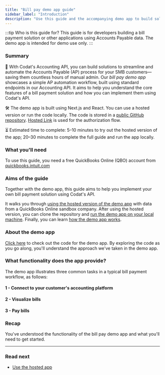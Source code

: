 ```yaml
---
title: "Bill pay demo app guide"
sidebar_label: "Introduction"
description: "Use this guide and the accompanying demo app to build solutions that streamline your customers' Accounts Payable processes"
---
```


:::tip Who is this guide for?
This guide is for developers building a bill payment solution or other applications using Accounts Payable data. The demo app is intended for demo use only.
:::

### Summary

🎯 With Codat's Accounting API, you can build solutions to streamline and automate the Accounts Payable (AP) process for your SMB customers&mdash;saving them countless hours of manual admin. Our *bill pay demo app* showcases a simple AP automation workflow, built using standard endpoints in our Accounting API. It aims to help you understand the core features of a bill payment solution and how you can implement them using Codat's API.

🛠️ The demo app is built using Next.js and React. You can use a hosted version or run the code locally. The code is stored in a [public GitHub repository](https://github.com/codatio/demo-bill-pay). [Hosted Link](/auth-flow/authorize-hosted-link) is used for the authorization flow.

⏳ Estimated time to complete: 5&ndash;10 minutes to try out the hosted version of the app; 20&ndash;30 minutes to complete the full guide and run the app locally.

### What you'll need

<p>To use this guide, you need a free QuickBooks Online (QBO) account from <a href="https://quickbooks.intuit.com/" target="_blank">quickbooks.intuit.com</a></p>

### Aims of the guide

Together with the demo app, this guide aims to help you implement your own bill payment solution using Codat's API.

It walks you through [using the hosted version of the demo app](/accounting-api/guides/bill-pay/use-bill-pay-demo-app) with data from a QuickBooks Online sandbox company. After using the hosted version, you can clone the repository and [run the demo app on your local machine](/accounting-api/guides/bill-pay/run-demo-app-locally). Finally, you can learn [how the demo app works](/accounting-api/guides/bill-pay/how-the-demo-app-works).

### About the demo app

<p><a href="https://github.com/codatio/demo-bill-pay" target="_blank">Click here</a> to check out the code for the demo app. By exploring the code as you go along, you'll understand the approach we've taken in the demo app.</p>

### What functionality does the app provide?

The demo app illustrates three common tasks in a typical bill payment workflow, as follows:

#### 1 - Connect to your customer's accounting platform

#### 2 - Visualize bills

#### 3 - Pay bills

### Recap

You've understood the functionality of the bill pay demo app and what you'll need to get started.

<hr />

### Read next

- [Use the hosted app](/accounting-api/guides/bill-pay/use-bill-pay-demo-app)
